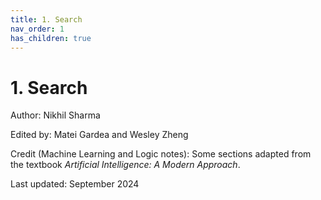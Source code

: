```yaml
---
title: 1. Search
nav_order: 1
has_children: true
---
```


# 1. Search

Author: Nikhil Sharma

Edited by: Matei Gardea and Wesley Zheng

Credit (Machine Learning and Logic notes): Some sections adapted from the textbook *Artificial Intelligence: A Modern Approach*.

Last updated: September 2024

